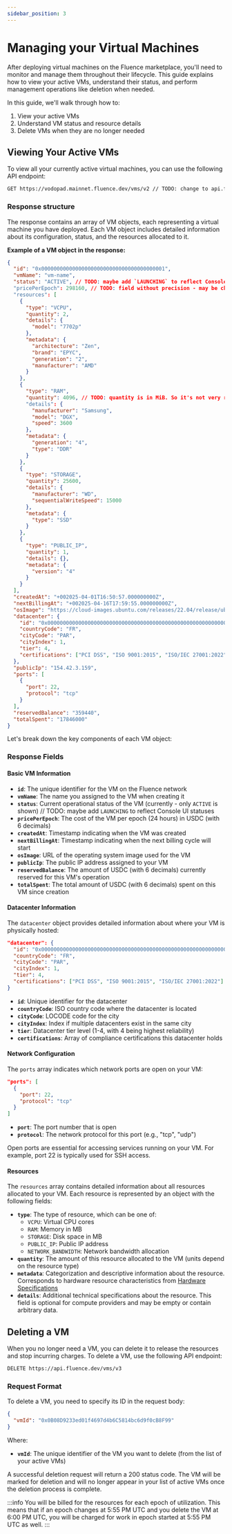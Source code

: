 ```yaml
---
sidebar_position: 3
---
```


# Managing your Virtual Machines

After deploying virtual machines on the Fluence marketplace, you'll need to monitor and manage them throughout their lifecycle. This guide explains how to view your active VMs, understand their status, and perform management operations like deletion when needed.

In this guide, we'll walk through how to:

1. View your active VMs
2. Understand VM status and resource details
3. Delete VMs when they are no longer needed

## Viewing Your Active VMs

To view all your currently active virtual machines, you can use the following API endpoint:

```bash
GET https://vodopad.mainnet.fluence.dev/vms/v2 // TODO: change to api.fluence.dev once the new API is deployed
```

### Response structure

The response contains an array of VM objects, each representing a virtual machine you have deployed. Each VM object includes detailed information about its configuration, status, and the resources allocated to it.

**Example of a VM object in the response:**

```json
{
  "id": "0x0000000000000000000000000000000000000001",
  "vmName": "vm-name",
  "status": "ACTIVE", // TODO: maybe add `LAUNCHING` to reflect Console UI statuses
  "pricePerEpoch": 298160, // TODO: field without precision - may be changed to string with precision 6
  "resources": [
    {
      "type": "VCPU",
      "quantity": 2,
      "details": {
        "model": "7702p"
      },
      "metadata": {
        "architecture": "Zen",
        "brand": "EPYC",
        "generation": "2",
        "manufacturer": "AMD"
      }
    },
    {
      "type": "RAM",
      "quantity": 4096, // TODO: quantity is in MiB. So it's not very readable
      "details": {
        "manufacturer": "Samsung",
        "model": "DGX",
        "speed": 3600
      },
      "metadata": {
        "generation": "4",
        "type": "DDR"
      }
    },
    {
      "type": "STORAGE",
      "quantity": 25600,
      "details": {
        "manufacturer": "WD",
        "sequentialWriteSpeed": 15000
      },
      "metadata": {
        "type": "SSD"
      }
    },
    {
      "type": "PUBLIC_IP",
      "quantity": 1,
      "details": {},
      "metadata": {
        "version": "4"
      }
    }
  ],
  "createdAt": "+002025-04-01T16:50:57.000000000Z",
  "nextBillingAt": "+002025-04-16T17:59:55.000000000Z",
  "osImage": "https://cloud-images.ubuntu.com/releases/22.04/release/ubuntu-22.04-server-cloudimg-amd64.img",
  "datacenter": {
    "id": "0x0000000000000000000000000000000000000000000000000000000000000005",
    "countryCode": "FR",
    "cityCode": "PAR",
    "cityIndex": 1,
    "tier": 4,
    "certifications": ["PCI DSS", "ISO 9001:2015", "ISO/IEC 27001:2022"]
  },
  "publicIp": "154.42.3.159",
  "ports": [
    {
      "port": 22,
      "protocol": "tcp"
    }
  ],
  "reservedBalance": "359440",
  "totalSpent": "17846000"
}
```

Let's break down the key components of each VM object:

### Response Fields

#### Basic VM Information

- **`id`**: The unique identifier for the VM on the Fluence network
- **`vmName`**: The name you assigned to the VM when creating it
- **`status`**: Current operational status of the VM (currently - only `ACTIVE` is shown) // TODO: maybe add `LAUNCHING` to reflect Console UI statuses
- **`pricePerEpoch`**: The cost of the VM per epoch (24 hours) in USDC (with 6 decimals)
- **`createdAt`**: Timestamp indicating when the VM was created
- **`nextBillingAt`**: Timestamp indicating when the next billing cycle will start
- **`osImage`**: URL of the operating system image used for the VM
- **`publicIp`**: The public IP address assigned to your VM
- **`reservedBalance`**: The amount of USDC (with 6 decimals) currently reserved for this VM's operation
- **`totalSpent`**: The total amount of USDC (with 6 decimals) spent on this VM since creation

#### Datacenter Information

The `datacenter` object provides detailed information about where your VM is physically hosted:

```json
"datacenter": {
  "id": "0x0000000000000000000000000000000000000000000000000000000000000005",
  "countryCode": "FR",
  "cityCode": "PAR",
  "cityIndex": 1,
  "tier": 4,
  "certifications": ["PCI DSS", "ISO 9001:2015", "ISO/IEC 27001:2022"]
}
```

- **`id`**: Unique identifier for the datacenter
- **`countryCode`**: ISO country code where the datacenter is located
- **`cityCode`**: LOCODE code for the city
- **`cityIndex`**: Index if multiple datacenters exist in the same city
- **`tier`**: Datacenter tier level (1-4, with 4 being highest reliability)
- **`certifications`**: Array of compliance certifications this datacenter holds

#### Network Configuration

The `ports` array indicates which network ports are open on your VM:

```json
"ports": [
  {
    "port": 22,
    "protocol": "tcp"
  }
]
```

- **`port`**: The port number that is open
- **`protocol`**: The network protocol for this port (e.g., "tcp", "udp")

Open ports are essential for accessing services running on your VM. For example, port 22 is typically used for SSH access.

#### Resources

The `resources` array contains detailed information about all resources allocated to your VM. Each resource is represented by an object with the following fields:

- **`type`**: The type of resource, which can be one of:
  - `VCPU`: Virtual CPU cores
  - `RAM`: Memory in MB
  - `STORAGE`: Disk space in MB
  - `PUBLIC_IP`: Public IP address
  - `NETWORK_BANDWIDTH`: Network bandwidth allocation
- **`quantity`**: The amount of this resource allocated to the VM (units depend on the resource type)
- **`metadata`**: Categorization and descriptive information about the resource. Corresponds to hardware resource characteristics from [Hardware Specifications](../get_offerings/get_offerings.md#hardware-specifications-available-on-the-marketplace)
- **`details`**: Additional technical specifications about the resource. This field is optional for compute providers and may be empty or contain arbitrary data.

## Deleting a VM

When you no longer need a VM, you can delete it to release the resources and stop incurring charges. To delete a VM, use the following API endpoint:

```bash
DELETE https://api.fluence.dev/vms/v3
```

### Request Format

To delete a VM, you need to specify its ID in the request body:

```json
{
  "vmId": "0x0B08D9233ed01f4697d4b6C5814bc6d9f0cB8F99"
}
```

Where:

- **`vmId`**: The unique identifier of the VM you want to delete (from the list of your active VMs)

A successful deletion request will return a 200 status code. The VM will be marked for deletion and will no longer appear in your list of active VMs once the deletion process is complete.

:::info
You will be billed for the resources for each epoch of utilization. This means that if an epoch changes at 5:55 PM UTC and you delete the VM at 6:00 PM UTC, you will be charged for work in epoch started at 5:55 PM UTC as well.
:::
